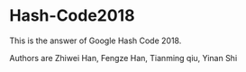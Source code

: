 # Hash-Code2018
This is the answer of Google Hash Code 2018.

Authors are Zhiwei Han,
Fengze Han,
Tianming qiu,
Yinan Shi
